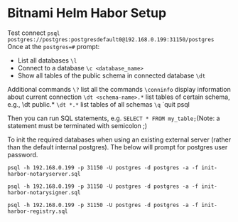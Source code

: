 # Bitnami Helm Habor Setup

Test connect
`psql postgres://postgres:postgresdefault0@192.168.0.199:31150/postgres`
Once at the `postgres=#` prompt:
- List all databases `\l`
- Connect to a database `\c <database_name>`
- Show all tables of the public schema in connected database `\dt`

Additional commands
`\?` list all the commands
`\conninfo` display information about current connection
`\dt <schema-name>.*` list tables of certain schema, e.g., \dt public.*
`\dt *.*` list tables of all schemas
`\q` `quit psql

Then you can run SQL statements, e.g. `SELECT * FROM my_table;`(Note: a statement must be terminated with semicolon ;)

To init the required databases when using an existing external server (rather than the default internal postgres).
The below will prompt for postgres user password.

```
psql -h 192.168.0.199 -p 31150 -U postgres -d postgres -a -f init-harbor-notaryserver.sql

psql -h 192.168.0.199 -p 31150 -U postgres -d postgres -a -f init-harbor-notarysigner.sql

psql -h 192.168.0.199 -p 31150 -U postgres -d postgres -a -f init-harbor-registry.sql
```